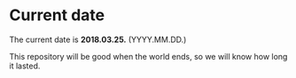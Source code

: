 # Current date

The current date is **2018.03.25.** (YYYY.MM.DD.)

This repository will be good when the world ends, so we will know how long it lasted.